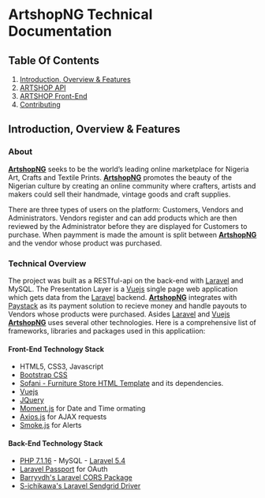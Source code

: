 # ArtshopNG Technical Documentation

## Table Of Contents
1. [Introduction, Overview & Features](#introduction)
2. [ARTSHOP API](#artshop-api)
3. [ARTSHOP Front-End](#artshop-frontend)
4. [Contributing](#contributing)

## Introduction, Overview & Features

### About
**[ArtshopNG](http://artshop.com.ng)** seeks to be the world’s leading online marketplace for Nigeria Art, Crafts and Textile Prints. **[ArtshopNG](http://artshop.com.ng)** promotes the beauty of the Nigerian culture by creating an online community where crafters, artists and makers could sell their handmade, vintage goods and craft supplies.

There are three types of users on the platform: Customers, Vendors and Administrators. Vendors register and can add products which are then reviewed by the Administrator before they are displayed for Customers to purchase. When paymment is made the amount is split between **[ArtshopNG](http://artshop.com.ng)** and the vendor whose product was purchased.


### Technical Overview
The project was built as a RESTful-api on the back-end with [Laravel](https://laravel.com) and MySQL. The Presentation Layer is a [Vuejs](https://vuejs.org) single page web application which gets data from the [Laravel](https://laravel.com) backend. **[ArtshopNG](http://artshop.com.ng)** integrates with [Paystack](https://paystack.com) as its payment solution to recieve money and handle payouts to Vendors whose products were purchased. Asides [Laravel](https://laravel.com) and [Vuejs](https://vuejs.org) **[ArtshopNG](http://artshop.com.ng)** uses several other technologies. Here is a comprehensive list of frameworks, libraries and packages used in this applicatiion:

#### Front-End Technology Stack
- HTML5, CSS3, Javascript
- [Bootstrap CSS](https://getbootstrap.com)
- [Sofani - Furniture Store HTML Template](https://themeforest.net/item/sofani-furniture-store-html-template/19892365) and its dependencies.
- [Vuejs](https://vuejs.org)
- [JQuery](https://jquery.com/)
- [Moment.js](https://momentjs.com/) for Date and Time ormating
- [Axios.js](https://github.com/axios/axios) for AJAX requests
- [Smoke.js](https://smoke-js.com/) for Alerts

#### Back-End Technology Stack

- [PHP 7.1.16](http://php.net) - MySQL - [Laravel 5.4](https://laravel.com/docs/5.4)
- [Laravel Passport](https://laravel.com/docs/5.4/passport) for OAuth
- [Barryvdh's Laravel CORS Package](https://github.com/barryvdh/laravel-cors)
- [S-ichikawa's Laravel Sendgrid Driver](https://github.com/s-ichikawa/laravel-sendgrid-driver)
